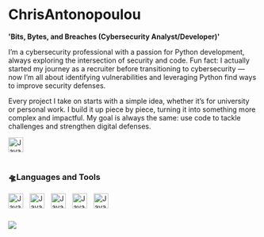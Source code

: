 # ChrisAntonopoulou

**'Bits, Bytes, and Breaches (Cybersecurity Analyst/Developer)'**


I’m a cybersecurity professional with a passion for Python development, always exploring the intersection of security and code. Fun fact: I actually started my journey as a recruiter before transitioning to cybersecurity — now I’m all about identifying vulnerabilities and leveraging Python find ways to improve security defenses. 

Every project I take on starts with a simple idea, whether it’s for university or personal work. I build it up piece by piece, turning it into something more complex and impactful. My goal is always the same: use code to tackle challenges and strengthen digital defenses.

<p align = "left">
  <a href="https://www.linkedin.com/in/chrisantonopoulou/"> 
    <img  alt="Java" width="30px" style="padding-right:10px;" alt= "LinkedIn" title="My LinkedIn profile"
    src="https://cdn.jsdelivr.net/gh/devicons/devicon@latest/icons/linkedin/linkedin-original.svg"> </a>
<br />
  
#
  
### 🛸Languages and Tools
<img align = "left" alt="Java" width="30px" style="padding-right:10px;" src="https://cdn.jsdelivr.net/gh/devicons/devicon@latest/icons/java/java-original-wordmark.svg">
<img align = "left" alt="Java" width="30px" style="padding-right:10px;" src="https://cdn.jsdelivr.net/gh/devicons/devicon@latest/icons/python/python-original.svg">
<img align = "left" alt="Java" width="30px" style="padding-right:10px;" src="https://cdn.jsdelivr.net/gh/devicons/devicon@latest/icons/splunk/splunk-original-wordmark.svg">
<img align = "left" alt="Java" width="30px" style="padding-right:10px;" src="https://cdn.jsdelivr.net/gh/devicons/devicon@latest/icons/github/github-original.svg">
<img align = "left" alt="Java" width="30px" style="padding-right:10px;" src="https://cdn.jsdelivr.net/gh/devicons/devicon@latest/icons/sqldeveloper/sqldeveloper-original.svg">
<br />

#

<img align = "left"  
    src="https://github.com/user-attachments/assets/90723e93-0e17-4272-94e4-68ecea8b0437"> 
    
<br />

<!--![Ville Cyberpunk](https://github.com/user-attachments/assets/90723e93-0e17-4272-94e4-68ecea8b0437)

**ChrisAntonopoulou/ChrisAntonopoulou** is a ✨ _special_ ✨ repository because its `README.md` (this file) appears on your GitHub profile.

Here are some ideas to get you started:

- 🔭 I’m currently working on ...
- 🌱 I’m currently learning ...
- 👯 I’m looking to collaborate on ...
- 🤔 I’m looking for help with ...
- 💬 Ask me about ...
- 📫 How to reach me: ...
- 😄 Pronouns: ...
- ⚡ Fun fact: ...
-->
